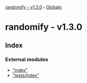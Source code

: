 [randomify - v1.3.0](README.md) › [Globals](globals.md)

# randomify - v1.3.0

## Index

### External modules

* ["index"](modules/_index_.md)
* ["tests/index"](modules/_tests_index_.md)

